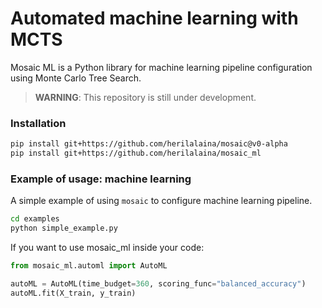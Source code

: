 # Automated machine learning with MCTS
Mosaic ML is a Python library for machine learning pipeline configuration
using Monte Carlo Tree Search.


> **WARNING**: This repository is still under development.



### Installation
```bash
pip install git+https://github.com/herilalaina/mosaic@v0-alpha
pip install git+https://github.com/herilalaina/mosaic_ml
```

### Example of usage: machine learning
A simple example of using `mosaic` to configure machine
learning pipeline.

```bash
cd examples
python simple_example.py
```

If you want to use mosaic_ml inside your code:

```python
from mosaic_ml.automl import AutoML

autoML = AutoML(time_budget=360, scoring_func="balanced_accuracy")
autoML.fit(X_train, y_train)
```
